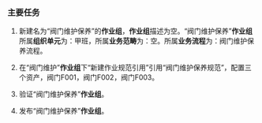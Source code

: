 ### 主要任务

1. 新建名为“阀门维护保养”的**作业组**，**作业组**描述为空。“阀门维护保养”**作业组**所属**组织单元**为：甲班，所属**业务范畴**为：空。所属**业务流程**为：阀门维护保养流程。

2. 在“阀门维护”**作业组**下“新建作业规范引用”引用“阀门维护保养规范”，配置三个资产，阀门F001，阀门F002，阀门F003。

3. 验证“阀门维护保养”**作业组**。

4. 发布“阀门维护保养”**作业组**。